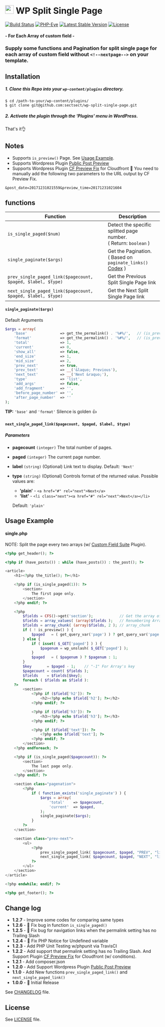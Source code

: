# <img src="https://github-sect.s3-ap-northeast-1.amazonaws.com/logo.svg" width="28" height="auto"> WP Split Single Page
[![Build Status](https://travis-ci.org/sectsect/wp-split-single-page.svg?branch=master)](https://travis-ci.org/sectsect/wp-split-single-page) [![PHP-Eye](https://php-eye.com/badge/sectsect/wp-split-single-page/tested.svg?style=flat)](https://php-eye.com/package/sectsect/wp-split-single-page) [![Latest Stable Version](https://poser.pugx.org/sectsect/wp-split-single-page/v/stable)](https://packagist.org/packages/sectsect/wp-split-single-page) [![License](https://poser.pugx.org/sectsect/wp-split-single-page/license)](https://packagist.org/packages/sectsect/wp-split-single-page)
#### \- For Each Array of custom field -

### Supply some functions and Pagination for split single page for each array of custom field without `<!--nextpage-->` on your template.

## Installation

##### 1. Clone this Repo into your `wp-content/plugins` directory.
```
$ cd /path-to-your/wp-content/plugins/
$ git clone git@github.com:sectsect/wp-split-single-page.git
```
##### 2. Activate the plugin through the 'Plugins' menu in WordPress.<br>
 That's it:ok_hand:

## Notes

- Supports `is_preview()` Page. See [Usage Example](#usage-example).
- Supports Wordpress Plugin [Public Post Preview](https://github.com/ocean90/public-post-preview)
- Supports Wordpress Plugin [CF Preview Fix](https://wordpress.org/plugins/cf-preview-fix/) for Cloudfront
:memo: You need to manually add the following two parameters to the URL output by CF Preview Fix.
```
&post_date=20171231021559&preview_time=20171231021604
```

## functions

| Function | Description |
| ------ | ----------- |
| `is_single_paged($num)`  | Detect the specific splitted page number. <br>( Return: `boolean` ) |
| `single_paginate($args)` | Get the Pagination. <br>( Based on `paginate_links()` [Codex](https://codex.wordpress.org/Function_Reference/paginate_links) ) |
| `prev_single_paged_link($pagecount, $paged, $label, $type)` | Get the Previous Split Single Page link |
| `next_single_paged_link($pagecount, $paged, $label, $type)` | Get the Next Split Single Page link |

#### `single_paginate($args)`
Default Arguments
``` php
$args = array(
	'base'               => get_the_permalink() . '%#%/',	// (is_preview()) get_the_permalink() . '&paged=%#%'
	'format'             => get_the_permalink() . '%#%/',	// (is_preview()) get_the_permalink() . '&paged=%#%'
	'total'              => 1,
	'current'            => 0,
	'show_all'           => false,
	'end_size'           => 1,
	'mid_size'           => 2,
	'prev_next'          => true,
	'prev_text'          => __('&laquo; Previous'),
	'next_text'          => __('Next &raquo;'),
	'type'               => 'list',
	'add_args'           => false,
	'add_fragment'       => '',
	'before_page_number' => '',
	'after_page_number'  => ''
);
```
**TIP:** `'base'` and `'format'` Silence is golden 👍

#### `next_single_paged_link($pagecount, $paged, $label, $type)`
##### Parameters

* **pagecount**
`(integer)` The total number of pages.

* **paged**
`(integer)` The current page number.

* **label**
`(string)` (Optional) Link text to display.
Default: `'Next'`

* **type**
`(string)` (Optional) Controls format of the returned value.
Possible values are:
   - **'plain'** - `<a href="#" rel="next">Next</a>`
   - **'list'** - `<li class="next"><a href="#" rel="next">Next</a></li>`

   Default: `'plain'`

## Usage Example

#### single.php
NOTE: Split the page every two arrays (w/ [Custom Field Suite](https://wordpress.org/plugins/custom-field-suite/) Plugin).
``` php
<?php get_header(); ?>

<?php if (have_posts()) : while (have_posts()) : the_post(); ?>

<article>
	<h1><?php the_title(); ?></h1>

	<?php if (is_single_paged(1)): ?>
		<section>
			The first page only.
		</section>
	<?php endif; ?>

	<?php
		$fields = CFS()->get('section');			// Get the array of Loop-field
		$fields = array_values( (array)$fields );	// Renumbering Array Keys
		$fields = array_chunk( (array)$fields, 2 );	// array_chunk
		if ( ! is_preview() ) {
			$paged   = ( get_query_var('page') ) ? get_query_var('page') : 1;
		} else {
			if ( isset( $_GET['paged'] ) ) {
				$pagenum = wp_unslash( $_GET['paged'] );
			}
			$paged   = ( $pagenum ) ? $pagenum : 1;
		}
		$key       = $paged - 1;    // "-1" For Array's key
		$pagecount = count( $fields );
		$fields    = $fields[$key];
		foreach ( $fields as $field ):
	?>
		<section>
			<?php if ($field['h2']): ?>
				<h2><?php echo $field['h2']; ?></h2>
			<?php endif; ?>

			<?php if ($field['h3']): ?>
				<h3><?php echo $field['h3']; ?></h3>
			<?php endif; ?>

			<?php if ($field['text']): ?>
				<?php echo $field['text']; ?>
			<?php endif; ?>
		</section>
	<?php endforeach; ?>

	<?php if (is_single_paged($pagecount)): ?>
		<section>
			The last page only.
		</section>
	<?php endif; ?>

	<section class="pagenation">
		<?php
			if ( function_exists('single_paginate') ) {
				$args = array(
					'total'    => $pagecount,
					'current'  => $paged,
				);
				single_paginate($args);
			}
		?>
	</section>

	<section class="prev-next">
		<ul>
			<?php
				prev_single_paged_link( $pagecount, $paged, "PREV", "list" );
				next_single_paged_link( $pagecount, $paged, "NEXT", "list" );
			?>
		</ul>
	</section>
</article>

<?php endwhile; endif; ?>

<?php get_footer(); ?>
```

## Change log
 * **1.2.7** - Improve some codes for comparing same types
 * **1.2.6** - :bug: Fix bug in function `is_single_paged()`
 * **1.2.5** - :bug: Fix bug for navigation links when the permalink setting has no Trailing Slash
 * **1.2.4** - :bug: Fix PHP Notice for Undefined variable
 * **1.2.3** - Add PHP Unit Testing w/phpunit via TravisCI
 * **1.2.2** - Add support that permalink setting has no Trailing Slash. And Support Plugin [CF Preview Fix](https://wordpress.org/plugins/cf-preview-fix/) for Cloudfront (w/ conditions).
 * **1.2.1** - Add composer.json
 * **1.2.0** - Add Support Wordpress Plugin [Public Post Preview](https://github.com/ocean90/public-post-preview)
 * **1.1.0** - Add New functions `prev_single_paged_link()` and `next_single_paged_link()`
 * **1.0.0** - :tada: Initial Release

  See [CHANGELOG](https://github.com/sectsect/wp-split-single-page/blob/master/CHANGELOG.md) file.

## License
See [LICENSE](https://github.com/sectsect/wp-split-single-page/blob/master/LICENSE) file.
